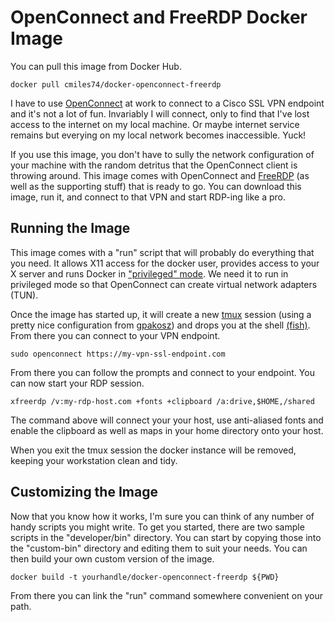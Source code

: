 OpenConnect and FreeRDP Docker Image
===================================================

You can pull this image from Docker Hub.

    docker pull cmiles74/docker-openconnect-freerdp
    
I have to use [OpenConnect][0] at work to connect to a Cisco SSL VPN endpoint
and it's not a lot of fun. Invariably I will connect, only to find that I've
lost access to the internet on my local machine. Or maybe internet service
remains but everying on my local network becomes inaccessible. Yuck!

If you use this image, you don't have to sully the network configuration of your
machine with the random detritus that the OpenConnect client is throwing around.
This image comes with OpenConnect and [FreeRDP][1] (as well as the supporting
stuff) that is ready to go. You can download this image, run it, and connect to
that VPN and start RDP-ing like a pro.

Running the Image
-------------------

This image comes with a "run" script that will probably do everything that you
need. It allows X11 access for the docker user, provides access to your X server
and runs Docker in ["privileged" mode][2]. We need it to run in privileged mode so
that OpenConnect can create virtual network adapters (TUN).

Once the image has started up, it will create a new [tmux][3] session (using a
pretty nice configuration from [gpakosz][4]) and drops you at the
shell [(fish)][5]. From there you can connect to your VPN endpoint.

    sudo openconnect https://my-vpn-ssl-endpoint.com
    
From there you can follow the prompts and connect to your endpoint. You can
now start your RDP session.

    xfreerdp /v:my-rdp-host.com +fonts +clipboard /a:drive,$HOME,/shared
    
The command above will connect your your host, use anti-aliased fonts and enable
the clipboard as well as maps in your home directory onto your host.

When you exit the tmux session the docker instance will be removed, keeping your
workstation clean and tidy.

Customizing the Image
------------------------

Now that you know how it works, I'm sure you can think of any number of handy
scripts you might write. To get you started, there are two sample scripts in the
"developer/bin" directory. You can start by copying those into the "custom-bin"
directory and editing them to suit your needs. You can then build your own
custom version of the image.

    docker build -t yourhandle/docker-openconnect-freerdp ${PWD}
  
From there you can link the "run" command somewhere convenient on your path.


[0]: http://www.infradead.org/openconnect/
[1]: http://www.freerdp.com/
[2]: https://docs.docker.com/engine/reference/run/#runtime-privilege-and-linux-capabilities
[3]: http://www.hamvocke.com/blog/a-quick-and-easy-guide-to-tmux/
[4]: https://github.com/gpakosz/.tmux
[5]: https://fishshell.com/docs/current/tutorial.html
